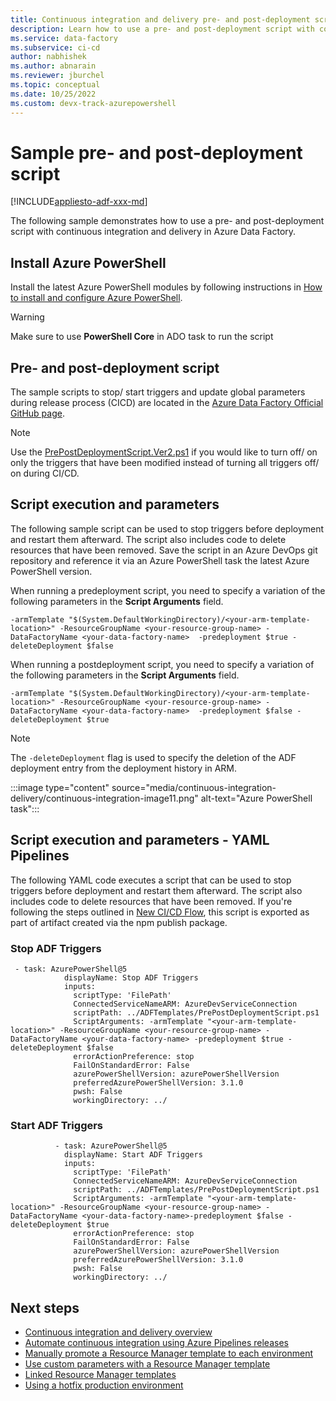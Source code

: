 ```yaml
---
title: Continuous integration and delivery pre- and post-deployment scripts
description: Learn how to use a pre- and post-deployment script with continuous integration and delivery in Azure Data Factory from this sample.
ms.service: data-factory
ms.subservice: ci-cd
author: nabhishek
ms.author: abnarain
ms.reviewer: jburchel
ms.topic: conceptual
ms.date: 10/25/2022 
ms.custom: devx-track-azurepowershell
---
```


# Sample pre- and post-deployment script

[!INCLUDE[appliesto-adf-xxx-md](includes/appliesto-adf-xxx-md.md)]

The following sample demonstrates how to use a pre- and post-deployment script with continuous integration and delivery in Azure Data Factory.

## Install Azure PowerShell

Install the latest Azure PowerShell modules by following instructions in [How to install and configure Azure PowerShell](/powershell/azure/install-azure-powershell).

>[!WARNING]
>Make sure to use **PowerShell Core** in ADO task to run the script

## Pre- and post-deployment script 
The sample scripts to stop/ start triggers and update global parameters during release process (CICD) are located in the [Azure Data Factory Official GitHub page](https://github.com/Azure/Azure-DataFactory/tree/main/SamplesV2/ContinuousIntegrationAndDelivery).

> [!NOTE]
> Use the [PrePostDeploymentScript.Ver2.ps1](https://github.com/Azure/Azure-DataFactory/blob/main/SamplesV2/ContinuousIntegrationAndDelivery/PrePostDeploymentScript.Ver2.ps1) if you would like to turn off/ on only the triggers that have been modified instead of turning all triggers off/ on during CI/CD.


## Script execution and parameters

The following sample script can be used to stop triggers before deployment and restart them afterward. The script also includes code to delete resources that have been removed. Save the script in an Azure DevOps  git repository and reference it via an Azure PowerShell task the latest Azure PowerShell version.


When running a predeployment script, you need to specify a variation of the following parameters in the **Script Arguments** field.

`-armTemplate "$(System.DefaultWorkingDirectory)/<your-arm-template-location>" -ResourceGroupName <your-resource-group-name> -DataFactoryName <your-data-factory-name>  -predeployment $true -deleteDeployment $false`


When running a postdeployment script, you need to specify a variation of the following parameters in the **Script Arguments** field.

`-armTemplate "$(System.DefaultWorkingDirectory)/<your-arm-template-location>" -ResourceGroupName <your-resource-group-name> -DataFactoryName <your-data-factory-name>  -predeployment $false -deleteDeployment $true`

> [!NOTE]
> The `-deleteDeployment` flag is used to specify the deletion of the ADF deployment entry from the deployment history in ARM.

:::image type="content" source="media/continuous-integration-delivery/continuous-integration-image11.png" alt-text="Azure PowerShell task":::

## Script execution and parameters - YAML Pipelines
The following YAML code executes a script that can be used to stop triggers before deployment and restart them afterward. The script also includes code to delete resources that have been removed. If you're following the steps outlined in [New CI/CD Flow](continuous-integration-delivery-improvements.md), this script is exported as part of artifact created via the npm publish package.

### Stop ADF Triggers
```
 - task: AzurePowerShell@5
            displayName: Stop ADF Triggers
            inputs:
              scriptType: 'FilePath'
              ConnectedServiceNameARM: AzureDevServiceConnection
              scriptPath: ../ADFTemplates/PrePostDeploymentScript.ps1
              ScriptArguments: -armTemplate "<your-arm-template-location>" -ResourceGroupName <your-resource-group-name> -DataFactoryName <your-data-factory-name> -predeployment $true -deleteDeployment $false
              errorActionPreference: stop
              FailOnStandardError: False
              azurePowerShellVersion: azurePowerShellVersion
              preferredAzurePowerShellVersion: 3.1.0
              pwsh: False
              workingDirectory: ../
```

### Start ADF Triggers
```
          - task: AzurePowerShell@5
            displayName: Start ADF Triggers
            inputs:
              scriptType: 'FilePath'
              ConnectedServiceNameARM: AzureDevServiceConnection
              scriptPath: ../ADFTemplates/PrePostDeploymentScript.ps1
              ScriptArguments: -armTemplate "<your-arm-template-location>" -ResourceGroupName <your-resource-group-name> -DataFactoryName <your-data-factory-name>-predeployment $false -deleteDeployment $true
              errorActionPreference: stop
              FailOnStandardError: False
              azurePowerShellVersion: azurePowerShellVersion
              preferredAzurePowerShellVersion: 3.1.0
              pwsh: False
              workingDirectory: ../
```

## Next steps

- [Continuous integration and delivery overview](continuous-integration-delivery.md)
- [Automate continuous integration using Azure Pipelines releases](continuous-integration-delivery-automate-azure-pipelines.md)
- [Manually promote a Resource Manager template to each environment](continuous-integration-delivery-manual-promotion.md)
- [Use custom parameters with a Resource Manager template](continuous-integration-delivery-resource-manager-custom-parameters.md)
- [Linked Resource Manager templates](continuous-integration-delivery-linked-templates.md)
- [Using a hotfix production environment](continuous-integration-delivery-hotfix-environment.md)
